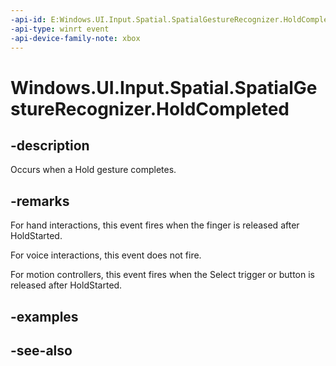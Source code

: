 ```yaml
---
-api-id: E:Windows.UI.Input.Spatial.SpatialGestureRecognizer.HoldCompleted
-api-type: winrt event
-api-device-family-note: xbox
---
```


<!-- Event syntax
public event Windows.Foundation.TypedEventHandler HoldCompleted<Windows.UI.Input.Spatial.SpatialGestureRecognizer,  Windows.UI.Input.Spatial.SpatialHoldCompletedEventArgs>
-->

# Windows.UI.Input.Spatial.SpatialGestureRecognizer.HoldCompleted

## -description
Occurs when a Hold gesture completes.

## -remarks
For hand interactions, this event fires when the finger is released after HoldStarted.

For voice interactions, this event does not fire.

For motion controllers, this event fires when the Select trigger or button is released after HoldStarted.

## -examples

## -see-also
